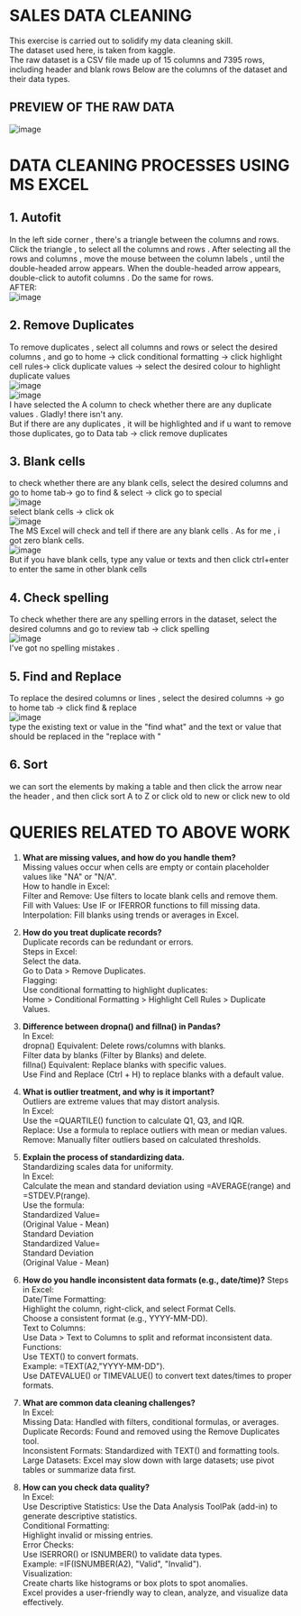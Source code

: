 # SALES DATA CLEANING  
This exercise is carried out to solidify my data cleaning skill.  
The dataset used here, is taken from kaggle.  
The raw dataset is a CSV file made up of 15 columns and 7395 rows, including header and blank rows Below are the columns of the dataset and their data types.  
## PREVIEW OF THE RAW DATA
![image](https://github.com/user-attachments/assets/9bbd2454-bbe3-43d5-9e15-9ec3cae150f7)  
# DATA CLEANING PROCESSES USING MS EXCEL  
## 1. Autofit  
In the left side corner , there's a triangle between the columns and rows. Click the triangle , to select all the columns and rows . After selecting all the rows and columns , move the mouse between the column labels , until the double-headed arrow appears. When the double-headed arrow appears, double-click to autofit columns . Do the same for rows.  
AFTER:  
![image](https://github.com/user-attachments/assets/d67182da-22d8-4a4a-aad6-8d0266a64027)  
## 2. Remove Duplicates  
To remove duplicates , select all columns and rows or select the desired columns , and go to home -> click conditional formatting -> click highlight cell rules-> click duplicate values -> select the desired colour to highlight duplicate values  
![image](https://github.com/user-attachments/assets/b6df5873-0a1f-4970-8269-83b948a0ae45)  
![image](https://github.com/user-attachments/assets/3fbe7e59-6c43-4b2e-809d-44e88310ecda)  
I have selected the A column to check whether there are any duplicate values . Gladly! there isn't any.  
But if there are any duplicates , it will be highlighted and if u want to remove those duplicates, go to Data tab -> click remove duplicates   
## 3. Blank cells  
to check whether there are any blank cells, select the desired columns and go to home tab-> go to find & select -> click go to special  
![image](https://github.com/user-attachments/assets/20b1014a-e17b-4d27-aa63-14f1961e4218)  
select blank cells -> click ok  
![image](https://github.com/user-attachments/assets/bbe83291-c3d0-4e3e-ab08-0120ba09791b)  
The MS Excel will check and tell if there are any blank cells . As for me , i got zero blank cells.  
![image](https://github.com/user-attachments/assets/837c12ad-07f6-4b36-a3d2-a35fbd9ce829)  
But if you have blank cells, type any value or texts and then click ctrl+enter to enter the same in other blank cells  
## 4. Check spelling  
To check whether there are any spelling errors in the dataset, select the desired columns and go to review tab -> click spelling   
![image](https://github.com/user-attachments/assets/5301540c-541d-4e7a-bd0f-94995161739c)  
I've got no spelling mistakes .  
## 5. Find and Replace  
To replace the desired columns or lines , select the desired columns -> go to home tab -> click find & replace  
![image](https://github.com/user-attachments/assets/6604bc3c-acc6-49ec-b056-da87460052fd)  
type the existing text or value in the "find what" and the text or value that should be replaced in the "replace with "   
## 6. Sort  
we can sort the elements by making a table and then click the arrow near the header , and then click sort A to Z or click old to new or click new to old  

# QUERIES RELATED TO ABOVE WORK  
1. **What are missing values, and how do you handle them?**  
Missing values occur when cells are empty or contain placeholder values like "NA" or "N/A".  
How to handle in Excel:  
Filter and Remove: Use filters to locate blank cells and remove them.  
Fill with Values: Use IF or IFERROR functions to fill missing data.  
Interpolation: Fill blanks using trends or averages in Excel.  

2. **How do you treat duplicate records?**  
Duplicate records can be redundant or errors.  
Steps in Excel:  
Select the data.  
Go to Data > Remove Duplicates.  
Flagging:  
Use conditional formatting to highlight duplicates:  
Home > Conditional Formatting > Highlight Cell Rules > Duplicate Values.  

3. **Difference between dropna() and fillna() in Pandas?**  
In Excel:  
dropna() Equivalent: Delete rows/columns with blanks.  
Filter data by blanks (Filter by Blanks) and delete.  
fillna() Equivalent: Replace blanks with specific values.  
Use Find and Replace (Ctrl + H) to replace blanks with a default value.  

4. **What is outlier treatment, and why is it important?**  
Outliers are extreme values that may distort analysis.  
In Excel:  
Use the =QUARTILE() function to calculate Q1, Q3, and IQR.  
Replace: Use a formula to replace outliers with mean or median values.  
Remove: Manually filter outliers based on calculated thresholds.  

5. **Explain the process of standardizing data.**  
Standardizing scales data for uniformity.  
In Excel:  
Calculate the mean and standard deviation using =AVERAGE(range) and =STDEV.P(range).  
Use the formula:  
Standardized Value=  
(Original Value - Mean)  
Standard Deviation  
Standardized Value=   
Standard Deviation  
(Original Value - Mean)  

6. **How do you handle inconsistent data formats (e.g., date/time)?** 
Steps in Excel:  
Date/Time Formatting:  
Highlight the column, right-click, and select Format Cells.  
Choose a consistent format (e.g., YYYY-MM-DD).  
Text to Columns:  
Use Data > Text to Columns to split and reformat inconsistent data.  
Functions:  
Use TEXT() to convert formats.  
Example: =TEXT(A2,"YYYY-MM-DD").  
Use DATEVALUE() or TIMEVALUE() to convert text dates/times to proper formats.  

7. **What are common data cleaning challenges?**  
In Excel:  
Missing Data: Handled with filters, conditional formulas, or averages.  
Duplicate Records: Found and removed using the Remove Duplicates tool.  
Inconsistent Formats: Standardized with TEXT() and formatting tools.  
Large Datasets: Excel may slow down with large datasets; use pivot tables or summarize data first.  

8. **How can you check data quality?**  
In Excel:  
Use Descriptive Statistics: Use the Data Analysis ToolPak (add-in) to generate descriptive statistics.  
Conditional Formatting:  
Highlight invalid or missing entries.  
Error Checks:   
Use ISERROR() or ISNUMBER() to validate data types.  
Example: =IF(ISNUMBER(A2), "Valid", "Invalid").  
Visualization:  
Create charts like histograms or box plots to spot anomalies.  
Excel provides a user-friendly way to clean, analyze, and visualize data effectively.  

